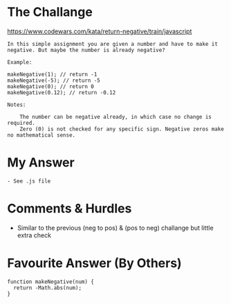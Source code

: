 # The Challange

https://www.codewars.com/kata/return-negative/train/javascript

```
In this simple assignment you are given a number and have to make it negative. But maybe the number is already negative?

Example:

makeNegative(1); // return -1
makeNegative(-5); // return -5
makeNegative(0); // return 0
makeNegative(0.12); // return -0.12

Notes:

    The number can be negative already, in which case no change is required.
    Zero (0) is not checked for any specific sign. Negative zeros make no mathematical sense.
```

# My Answer

```
- See .js file
```

# Comments & Hurdles

- Similar to the previous (neg to pos) & (pos to neg) challange but little extra check

# Favourite Answer (By Others)

```
function makeNegative(num) {
  return -Math.abs(num);
}
```
